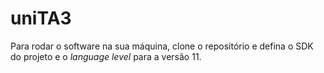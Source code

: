 # uniTA3
Para rodar o software na sua máquina, clone o repositório e defina o SDK do projeto e o *language level* para a versão 11.
